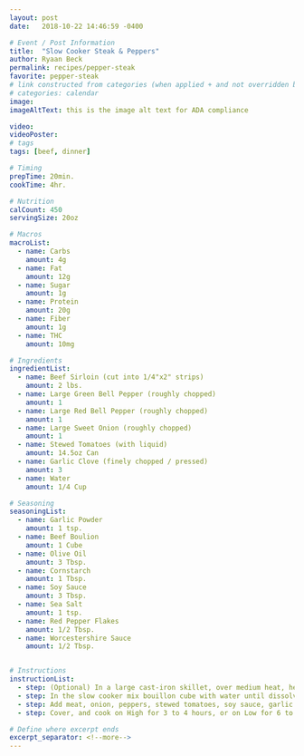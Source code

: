 ```yaml
---
layout: post
date:   2018-10-22 14:46:59 -0400

# Event / Post Information
title:  "Slow Cooker Steak & Peppers"
author: Ryaan Beck
permalink: recipes/pepper-steak
favorite: pepper-steak
# link constructed from categories (when applied + and not overridden by permalink)
# categories: calendar
image:
imageAltText: this is the image alt text for ADA compliance

video:
videoPoster:
# tags
tags: [beef, dinner]

# Timing
prepTime: 20min.
cookTime: 4hr.

# Nutrition
calCount: 450
servingSize: 20oz

# Macros
macroList:
  - name: Carbs
    amount: 4g
  - name: Fat
    amount: 12g
  - name: Sugar
    amount: 1g
  - name: Protein
    amount: 20g
  - name: Fiber
    amount: 1g
  - name: THC
    amount: 10mg

# Ingredients
ingredientList:
  - name: Beef Sirloin (cut into 1/4"x2" strips)
    amount: 2 lbs.
  - name: Large Green Bell Pepper (roughly chopped)
    amount: 1
  - name: Large Red Bell Pepper (roughly chopped)
    amount: 1
  - name: Large Sweet Onion (roughly chopped)
    amount: 1
  - name: Stewed Tomatoes (with liquid)
    amount: 14.5oz Can
  - name: Garlic Clove (finely chopped / pressed)
    amount: 3
  - name: Water
    amount: 1/4 Cup

# Seasoning
seasoningList:
  - name: Garlic Powder
    amount: 1 tsp.
  - name: Beef Boulion
    amount: 1 Cube
  - name: Olive Oil
    amount: 3 Tbsp.
  - name: Cornstarch
    amount: 1 Tbsp.
  - name: Soy Sauce
    amount: 3 Tbsp.
  - name: Sea Salt
    amount: 1 tsp.
  - name: Red Pepper Flakes
    amount: 1/2 Tbsp.
  - name: Worcestershire Sauce
    amount: 1/2 Tbsp.


# Instructions
instructionList:
  - step: (Optional) In a large cast-iron skillet, over medium heat, heat the oil and sear the beef strips until brown on the outside.
  - step: In the slow cooker mix bouillon cube with water until dissolved, then mix in cornstarch until dissolved.
  - step: Add meat, onion, peppers, stewed tomatoes, soy sauce, garlic and remaining ingredients / seasonings.
  - step: Cover, and cook on High for 3 to 4 hours, or on Low for 6 to 8 hours.

# Define where excerpt ends
excerpt_separator: <!--more-->
---
```

